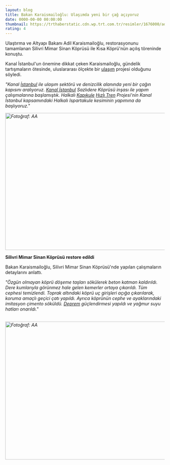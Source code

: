 ```yaml
--- 
layout: blog
title: Bakan Karaismailoğlu: Ulaşımda yeni bir çağ açıyoruz
date: 0000-00-00 00:00:00
thumbnail: https://trthaberstatic.cdn.wp.trt.com.tr/resimler/1676000/adil-karaismailoglu-aa-1676862.jpg
rating: 4
---
```

<p>
	Ulaştırma ve Altyapı Bakanı Adil Karaismailoğlu, restorasyonunu tamamlanan Silivri Mimar Sinan Köprüsü ile Kısa Köprü'nün açılış töreninde konuştu.</p>
<p>
	Kanal İstanbul'un önemine dikkat çeken Karaismailoğlu, gündelik tartışmaların ötesinde, uluslararası ölçekte bir <a href="https://www.trthaber.com/etiket/ulasim/" target="_blank">ulaşım</a> projesi olduğunu söyledi.</p>
<p>
	<em>"Kanal <a href="https://www.trthaber.com/etiket/istanbul/" target="_blank">İstanbul</a> ile ulaşım sektörü ve denizcilik alanında yeni bir çağın kapısını aralıyoruz. <a href="https://www.trthaber.com/etiket/kanal-istanbul/" target="_blank">Kanal İstanbul</a> Sazlıdere Köprüsü inşası ile yapım çalışmalarına başlamıştık. Halkalı <a href="https://www.trthaber.com/etiket/kapikule/" target="_blank">Kapıkule</a> <a href="https://www.trthaber.com/etiket/hizli-tren/" target="_blank">Hızlı Tren</a> Projesi'nin Kanal İstanbul kapsamındaki Halkalı Ispartakule kesiminin yapımına da başlıyoruz."</em></p>
<p>
	<em><img alt="Fotoğraf: AA" src="../dosyalar/images/aa_picture_20211018_25867504.jpg" style="width: 650px; height: 433px;" /></em></p>
<p>
	<strong>Silivri Mimar Sinan Köprüsü restore edildi</strong></p>
<p>
	Bakan Karaismailoğlu, Silivri Mimar Sinan Köprüsü'nde yapılan çalışmaların detaylarını anlattı.</p>
<p>
	<em>"Özgün olmayan köprü döşeme taşları sökülerek beton katman kaldırıldı. Dere kumlarıyla görünmez hale gelen kemerler ortaya çıkarıldı. Tüm cephesi temizlendi. Toprak altındaki köprü uç girişleri açığa çıkarılarak, koruma amaçlı geçici çatı yapıldı. Ayrıca köprünün cephe ve ayaklarındaki imitasyon çimento söküldü. <a href="https://www.trthaber.com/etiket/deprem/" target="_blank">Deprem</a> güçlendirmesi yapıldı ve yağmur suyu hatları onarıldı."</em></p>
<p>
	<em> <img alt="Fotoğraf: AA" src="../dosyalar/images/aa_picture_20211018_25867506.jpg" style="width: 650px; height: 436px;" /></em></p>
